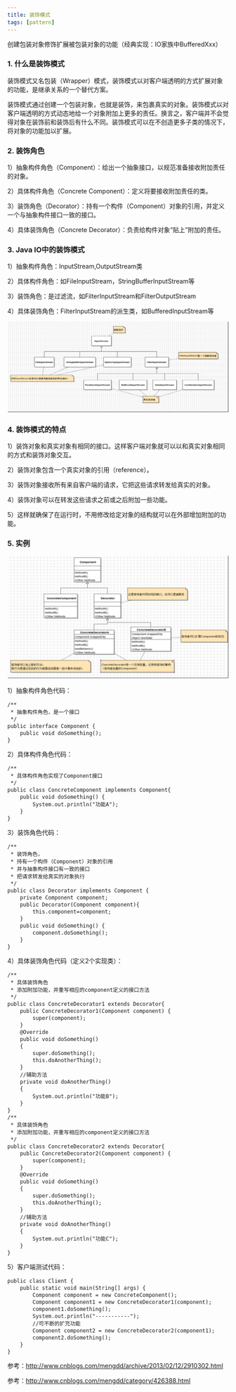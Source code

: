 ```yaml
---
title: 装饰模式
tags: [pattern]
---
```


创建包装对象修饰扩展被包装对象的功能（经典实现：IO家族中BufferedXxx）

### 1. 什么是装饰模式
装饰模式又名包装（Wrapper）模式，装饰模式以对客户端透明的方式扩展对象的功能，是继承关系的一个替代方案。

装饰模式通过创建一个包装对象，也就是装饰，来包裹真实的对象。装饰模式以对客户端透明的方式动态地给一个对象附加上更多的责任。换言之，客户端并不会觉得对象在装饰前和装饰后有什么不同。装饰模式可以在不创造更多子类的情况下，将对象的功能加以扩展。

### 2. 装饰角色
1）抽象构件角色（Component）：给出一个抽象接口，以规范准备接收附加责任的对象。

2）具体构件角色（Concrete Component）：定义将要接收附加责任的类。

3）装饰角色（Decorator）：持有一个构件（Component）对象的引用，并定义一个与抽象构件接口一致的接口。

4）具体装饰角色（Concrete Decorator）：负责给构件对象“贴上”附加的责任。

### 3. Java IO中的装饰模式
1）抽象构件角色：InputStream,OutputStream类

2）具体构件角色：如FileInputStream，StringBufferInputStream等

3）装饰角色：是过滤流，如FilterInputStream和FilterOutputStream

4）具体装饰角色：FilterInputStream的派生类，如BufferedInputStream等

![](/images/java_pattern/decorator/javaio_decorator.png)

### 4. 装饰模式的特点
1）装饰对象和真实对象有相同的接口。这样客户端对象就可以以和真实对象相同的方式和装饰对象交互。

2）装饰对象包含一个真实对象的引用（reference）。

3）装饰对象接收所有来自客户端的请求，它把这些请求转发给真实的对象。

4）装饰对象可以在转发这些请求之前或之后附加一些功能。

5）这样就确保了在运行时，不用修改给定对象的结构就可以在外部增加附加的功能。

### 5. 实例

![](/images/java_pattern/decorator/decorator_demo.png)

1）抽象构件角色代码：

```
/**
 * 抽象构件角色，是一个接口
 */
public interface Component {
    public void doSomething();
}
```

2）具体构件角色代码：

```
/**
 * 具体构件角色实现了Component接口
 */
public class ConcreteComponent implements Component{
    public void doSomething() {
        System.out.println("功能A");
    }
}
```

3）装饰角色代码：

```
/**
 * 装饰角色，
 * 持有一个构件（Component）对象的引用
 * 并与抽象构件接口有一致的接口
 * 把请求转发给真实的对象执行
 */
public class Decorator implements Component {
    private Component component;
    public Decorator(Component component){
        this.component=component;
    }
    public void doSomething() {
        component.doSomething();
    }
}
```

4）具体装饰角色代码（定义2个实现类）：

```
/**
 * 具体装饰角色
 * 添加附加功能，并重写相应的component定义的接口方法
 */
public class ConcreteDecorator1 extends Decorator{
    public ConcreteDecorator1(Component component) {
        super(component);
    }
    @Override
    public void doSomething()
    {
        super.doSomething();
        this.doAnotherThing();
    }
    //辅助方法
    private void doAnotherThing()
    {
        System.out.println("功能B");
    }
}
/**
 * 具体装饰角色
 * 添加附加功能，并重写相应的component定义的接口方法
 */
public class ConcreteDecorator2 extends Decorator{
    public ConcreteDecorator2(Component component) {
        super(component);
    }
    @Override
    public void doSomething()
    {
        super.doSomething();
        this.doAnotherThing();
    }
    //辅助方法
    private void doAnotherThing()
    {
        System.out.println("功能C");
    }
}
```

5）客户端测试代码：

```
public class Client {
    public static void main(String[] args) {
        Component component = new ConcreteComponent();
        Component component1 = new ConcreteDecorator1(component);
        component1.doSomething();
        System.out.println("-----------");
        //可不断的扩充功能
        Component component2 = new ConcreteDecorator2(component1);
        component2.doSomething();
    }
}
```

参考：http://www.cnblogs.com/mengdd/archive/2013/02/12/2910302.html

参考：http://www.cnblogs.com/mengdd/category/426388.html